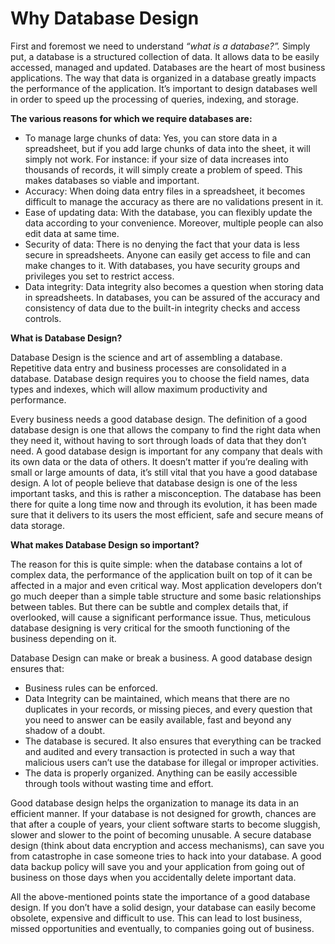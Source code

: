 # Why Database Design

First and foremost we need to understand _“what is a database?”._ Simply put, a database is a structured collection of data. It allows data to be easily accessed, managed and updated. Databases are the heart of most business applications. The way that data is organized in a database greatly impacts the performance of the application. It’s important to design databases well in order to speed up the processing of queries, indexing, and storage.

**The various reasons for which we require databases are:**

-   To manage large chunks of data: Yes, you can store data in a spreadsheet, but if you add large chunks of data into the sheet, it will simply not work. For instance: if your size of data increases into thousands of records, it will simply create a problem of speed. This makes databases so viable and important.
-   Accuracy: When doing data entry files in a spreadsheet, it becomes difficult to manage the accuracy as there are no validations present in it.
-   Ease of updating data: With the database, you can flexibly update the data according to your convenience. Moreover, multiple people can also edit data at same time.
-   Security of data: There is no denying the fact that your data is less secure in spreadsheets. Anyone can easily get access to file and can make changes to it. With databases, you have security groups and privileges you set to restrict access.
-   Data integrity: Data integrity also becomes a question when storing data in spreadsheets. In databases, you can be assured of the accuracy and consistency of data due to the built-in integrity checks and access controls.

**What is Database Design?**

Database Design is the science and art of assembling a database. Repetitive data entry and business processes are consolidated in a database. Database design requires you to choose the field names, data types and indexes, which will allow maximum productivity and performance.

Every business needs a good database design. The definition of a good database design is one that allows the company to find the right data when they need it, without having to sort through loads of data that they don’t need. A good database design is important for any company that deals with its own data or the data of others. It doesn’t matter if you’re dealing with small or large amounts of data, it’s still vital that you have a good database design. A lot of people believe that database design is one of the less important tasks, and this is rather a misconception. The database has been there for quite a long time now and through its evolution, it has been made sure that it delivers to its users the most efficient, safe and secure means of data storage.

**What makes Database Design so important?**

The reason for this is quite simple: when the database contains a lot of complex data, the performance of the application built on top of it can be affected in a major and even critical way. Most application developers don’t go much deeper than a simple table structure and some basic relationships between tables. But there can be subtle and complex details that, if overlooked, will cause a significant performance issue. Thus, meticulous database designing is very critical for the smooth functioning of the business depending on it.

Database Design can make or break a business. A good database design ensures that:

-   Business rules can be enforced.
-   Data Integrity can be maintained, which means that there are no duplicates in your records, or missing pieces, and every question that you need to answer can be easily available, fast and beyond any shadow of a doubt.
-   The database is secured. It also ensures that everything can be tracked and audited and every transaction is protected in such a way that malicious users can’t use the database for illegal or improper activities.
-   The data is properly organized. Anything can be easily accessible through tools without wasting time and effort.

Good database design helps the organization to manage its data in an efficient manner. If your database is not designed for growth, chances are that after a couple of years, your client software starts to become sluggish, slower and slower to the point of becoming unusable. A secure database design (think about data encryption and access mechanisms), can save you from catastrophe in case someone tries to hack into your database. A good data backup policy will save you and your application from going out of business on those days when you accidentally delete important data.

All the above-mentioned points state the importance of a good database design. If you don’t have a solid design, your database can easily become obsolete, expensive and difficult to use. This can lead to lost business, missed opportunities and eventually, to companies going out of business.

